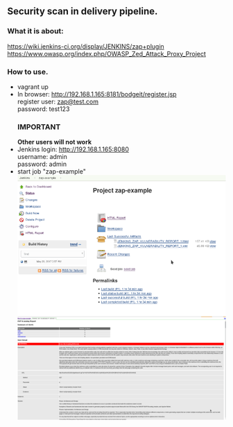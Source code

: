## Security scan in delivery pipeline.
  
### What it is about:
https://wiki.jenkins-ci.org/display/JENKINS/zap+plugin  
https://www.owasp.org/index.php/OWASP_Zed_Attack_Proxy_Project
  
### How to use.
* vagrant up
* In browser: http://192.168.1.165:8181/bodgeit/register.jsp  
  register user: zap@test.com  
  password: test123  
  ### IMPORTANT
  **Other users will not work**
* Jenkins login: http://192.168.1.165:8080  
  username: admin  
  password: admin  
* start job "zap-example"
![example1](images/ex1.png)  
![example1](images/ex2.png)  
